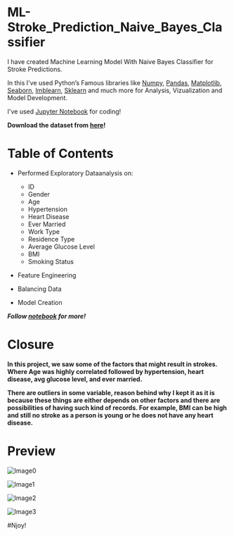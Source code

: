 # ML-Stroke_Prediction_Naive_Bayes_Classifier

I have created Machine Learning Model With Naive Bayes Classifier for Stroke Predictions.

In this I've used Python’s Famous libraries like [Numpy](), [Pandas](), [Matplotlib](), [Seaborn](), [Imblearn](), [Sklearn]() and much more for Analysis, Vizualization and Model Development.

I've used [Jupyter Notebook]() for coding!

**Download the dataset from [here]()!**

# Table of Contents

* Performed Exploratory Dataanalysis on:
    * ID
    * Gender
    * Age
    * Hypertension
    * Heart Disease
    * Ever Married
    * Work Type
    * Residence Type
    * Average Glucose Level
    * BMI
    * Smoking Status

* Feature Engineering
* Balancing Data
* Model Creation

***Follow [notebook]() for more!***

# Closure

**In this project, we saw some of the factors that might result in strokes. Where Age was highly correlated followed by hypertension, heart disease, avg glucose level, and ever married.**

**There are outliers in some variable, reason behind why I kept it as it is because these things are either depends on other factors and there are possibilities of having such kind of records. For example, BMI can be high and still no stroke as a person is young or he does not have any heart disease.**

# Preview

![Image0]()

![Image1]()

![Image2]()

![Image3]()


#Njoy!
